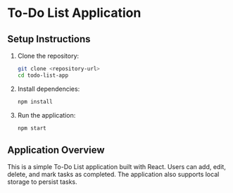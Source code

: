 # To-Do List Application

## Setup Instructions

1. Clone the repository:
   ```bash
   git clone <repository-url>
   cd todo-list-app
   ```
2. Install dependencies:
   ```bash
   npm install
   ```
3. Run the application:
   ```bash
   npm start
   ```

## Application Overview
This is a simple To-Do List application built with React. Users can add, edit, delete, and mark tasks as completed. The application also supports local storage to persist tasks.
